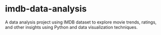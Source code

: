 # imdb-data-analysis
A data analysis project using IMDB dataset to explore movie trends, ratings, and other insights using Python and data visualization techniques.
